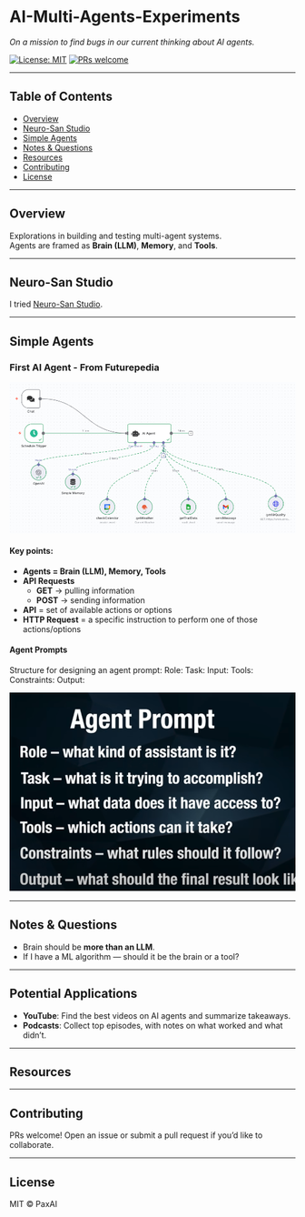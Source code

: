 # AI-Multi-Agents-Experiments
_On a mission to find bugs in our current thinking about AI agents._

[![License: MIT](https://img.shields.io/badge/License-MIT-green.svg)](#license)
[![PRs welcome](https://img.shields.io/badge/PRs-welcome-brightgreen.svg)](#contributing)

---

## Table of Contents
- [Overview](#overview)
- [Neuro-San Studio](#neuro-san-studio)
- [Simple Agents](#simple-agents)
- [Notes & Questions](#notes--questions)
- [Resources](#resources)
- [Contributing](#contributing)
- [License](#license)

---

## Overview
Explorations in building and testing multi-agent systems.  
Agents are framed as **Brain (LLM)**, **Memory**, and **Tools**.  

---

## Neuro-San Studio

I tried [Neuro-San Studio](https://github.com/cognizant-ai-lab/neuro-san-studio?tab=readme-ov-file).  

<!--
I could run the examples, but I’m still working on implementing my own example for cap table updates.  
-->

---

## Simple Agents

### First AI Agent - From Futurepedia
<!--
[![Watch the video](https://img.youtube.com/vi/EH5jx5qPabU/hqdefault.jpg)](https://www.youtube.com/watch?v=EH5jx5qPabU)
-->


[![Demo Video](assets/Simple-first-AIAssistant-Hike.png)](https://www.youtube.com/watch?v=EH5jx5qPabU)



#### Key points:  
- **Agents = Brain (LLM), Memory, Tools**  
- **API Requests**  
  - **GET** → pulling information  
  - **POST** → sending information  
- **API** = set of available actions or options  
- **HTTP Request** = a specific instruction to perform one of those actions/options  


#### Agent Prompts
Structure for designing an agent prompt:
Role:
Task:
Input:
Tools:
Constraints:
Output:


<img src="assets/AgentPrompt.png" alt="Agent prompt template" width="640">

---

## Notes & Questions
- Brain should be **more than an LLM**.  
- If I have a ML algorithm — should it be the brain or a tool?  

---

## Potential Applications
- **YouTube**: Find the best videos on AI agents and summarize takeaways.  
- **Podcasts**: Collect top episodes, with notes on what worked and what didn’t.  

---

## Resources

---

## Contributing
PRs welcome! Open an issue or submit a pull request if you’d like to collaborate.  

---

## License
MIT © PaxAI
